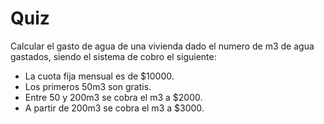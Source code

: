 # Quiz 
Calcular el gasto de agua de una vivienda dado el numero de m3 de agua gastados, siendo el sistema de cobro el siguiente:
- La cuota fija mensual es de $10000.
- Los primeros 50m3 son gratis.
- Entre 50 y 200m3 se cobra el m3 a $2000.
- A partir de 200m3 se cobra el m3 a $3000. 